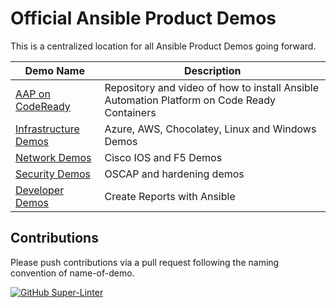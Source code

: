 # Official Ansible Product Demos

This is a centralized location for all Ansible Product Demos going forward. 

| Demo Name                                                        | Description                                                                                 |
|------------------------------------------------------------------|---------------------------------------------------------------------------------------------|
| [AAP on CodeReady](aap-on-crc/README.md)                         | Repository and video of how to install Ansible Automation Platform on Code Ready Containers |
| [Infrastructure Demos](old-demo-repository#infrastructure-demos) | Azure, AWS, Chocolatey, Linux and Windows Demos                                             |
| [Network Demos](old-demo-repository#network-demos)               | Cisco IOS and F5 Demos                                                                      |
| [Security Demos](old-demo-repository#security-demos)             | OSCAP and hardening demos                                                                   |
| [Developer Demos](old-demo-repository#developer-demos)           | Create Reports with Ansible                                                                 |

## Contributions

Please push contributions via a pull request following the naming convention of name-of-demo.

[![GitHub Super-Linter](https://github.com/ansible/ansible-demos/workflows/Lint%20Code%20Base/badge.svg)](https://github.com/marketplace/actions/super-linter)
